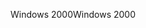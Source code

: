 <span data-ttu-id="7bf69-101">Windows 2000</span><span class="sxs-lookup"><span data-stu-id="7bf69-101">Windows 2000</span></span>